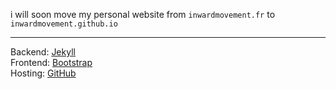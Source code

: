 i will soon move my personal website from `inwardmovement.fr` to `inwardmovement.github.io`

---

Backend: [Jekyll](https://jekyllrb.com/)  
Frontend: [Bootstrap](http://getbootstrap.com/)  
Hosting: [GitHub](https://pages.github.com/)

